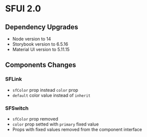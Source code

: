 # SFUI 2.0

## Dependency Upgrades

- Node version to 14
- Storybook version to 6.5.16
- Material UI version to 5.11.15

## Components Changes

### SFLink

- `sfColor` prop instead `color` prop
- `default` color value instead of `inherit`

### SFSwitch

- `sfColor` prop removed
- `color` prop setted with `primary` fixed value
- Props with fixed values removed from the component interface
